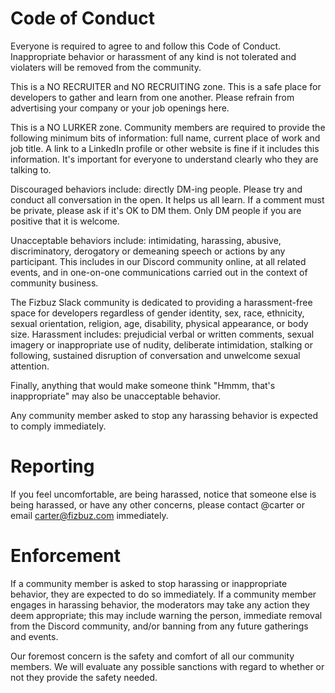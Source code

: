 # Code of Conduct

Everyone is required to agree to and follow this Code of Conduct. Inappropriate behavior or harassment of any kind is not tolerated and violaters will be removed from the community.

This is a NO RECRUITER and NO RECRUITING zone. This is a safe place for developers to gather and learn from one another. Please refrain from advertising your company or your job openings here. 

This is a NO LURKER zone. Community members are required to provide the following minimum bits of information: full name, current place of work and job title. A link to a LinkedIn profile or other website is fine if it includes this information. It's important for everyone to understand clearly who they are talking to. 

Discouraged behaviors include: directly DM-ing people. Please try and conduct all conversation in the open. It helps us all learn. If a comment must be private, please ask if it's OK to DM them. Only DM people if you are positive that it is welcome. 

Unacceptable behaviors include: intimidating, harassing, abusive, discriminatory, derogatory or demeaning speech or actions by any participant. This includes in our Discord community online, at all related events, and in one-on-one communications carried out in the context of community business. 

The Fizbuz Slack community is dedicated to providing a harassment-free space for developers regardless of gender identity, sex, race, ethnicity, sexual orientation, religion, age, disability, physical appearance, or body size. Harassment includes: prejudicial verbal or written comments, sexual imagery or inappropriate use of nudity, deliberate intimidation, stalking or following, sustained disruption of conversation and unwelcome sexual attention.

Finally, anything that would make someone think "Hmmm, that's inappropriate" may also be unacceptable behavior.

Any community member asked to stop any harassing behavior is expected to comply immediately. 

# Reporting

If you feel uncomfortable, are being harassed, notice that someone else is being harassed, or have any other concerns, please contact @carter or email carter@fizbuz.com immediately. 

# Enforcement

If a community member is asked to stop harassing or inappropriate behavior, they are expected to do so immediately. If a community member engages in harassing behavior, the moderators may take any action they deem appropriate; this may include warning the person, immediate removal from the Discord community, and/or banning from any future gatherings and events. 

Our foremost concern is the safety and comfort of all our community members. We will evaluate any possible sanctions with regard to whether or not they provide the safety needed.
